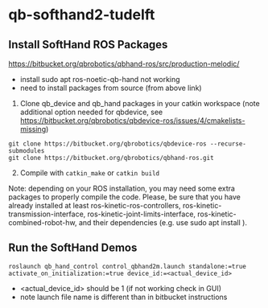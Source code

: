 # qb-softhand2-tudelft

## Install SoftHand ROS Packages
https://bitbucket.org/qbrobotics/qbhand-ros/src/production-melodic/
- install sudo apt ros-noetic-qb-hand not working
- need to install packages from source (from above link)
1. Clone qb_device and qb_hand packages in your catkin workspace (note additional option needed for qbdevice, see https://bitbucket.org/qbrobotics/qbdevice-ros/issues/4/cmakelists-missing)
```
git clone https://bitbucket.org/qbrobotics/qbdevice-ros --recurse-submodules
git clone https://bitbucket.org/qbrobotics/qbhand-ros.git
```
2. Compile with `catkin_make` or `catkin build`

Note: depending on your ROS installation, you may need some extra packages to properly compile the code. Please, be sure that you have already installed at least ros-kinetic-ros-controllers, ros-kinetic-transmission-interface, ros-kinetic-joint-limits-interface, ros-kinetic-combined-robot-hw, and their dependencies (e.g. use sudo apt install <ros-pkg>).

## Run the SoftHand Demos

```
roslaunch qb_hand_control control_qbhand2m.launch standalone:=true activate_on_initialization:=true device_id:=<actual_device_id>
```
- <actual_device_id> should be 1 (if not working check in GUI)
- note launch file name is different than in bitbucket instructions
